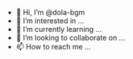 - 👋 Hi, I’m @dola-bgm
- 👀 I’m interested in ...
- 🌱 I’m currently learning ...
- 💞️ I’m looking to collaborate on ...
- 📫 How to reach me ...

<!---
dola-bgm/dola-bgm is a ✨ special ✨ repository because its `README.md` (this file) appears on your GitHub profile.
You can click the Preview link to take a look at your changes.
--->
